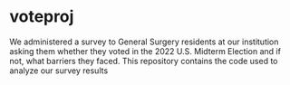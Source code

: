 # voteproj

We administered a survey to General Surgery residents at our institution asking them whether they voted in the 2022 U.S. Midterm Election and if not, what barriers they faced. This repository contains the code used to analyze our survey results 

